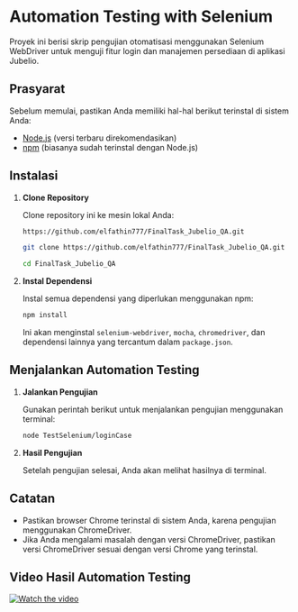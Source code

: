 # Automation Testing with Selenium

Proyek ini berisi skrip pengujian otomatisasi menggunakan Selenium WebDriver untuk menguji fitur login dan manajemen persediaan di aplikasi Jubelio.

## Prasyarat

Sebelum memulai, pastikan Anda memiliki hal-hal berikut terinstal di sistem Anda:

- [Node.js](https://nodejs.org/) (versi terbaru direkomendasikan)
- [npm](https://www.npmjs.com/get-npm) (biasanya sudah terinstal dengan Node.js)

## Instalasi

1. **Clone Repository**

   Clone repository ini ke mesin lokal Anda:

   ```bash
   https://github.com/elfathin777/FinalTask_Jubelio_QA.git
   ```
   ```bash
   git clone https://github.com/elfathin777/FinalTask_Jubelio_QA.git
   ```
   ``` bash
   cd FinalTask_Jubelio_QA
   ```

2. **Instal Dependensi**

   Instal semua dependensi yang diperlukan menggunakan npm:

   ```bash
   npm install
   ```

   Ini akan menginstal `selenium-webdriver`, `mocha`, `chromedriver`, dan dependensi lainnya yang tercantum dalam `package.json`.

## Menjalankan Automation Testing

1. **Jalankan Pengujian**

   Gunakan perintah berikut untuk menjalankan pengujian menggunakan terminal:

   ```bash
   node TestSelenium/loginCase
   ```

2. **Hasil Pengujian**

   Setelah pengujian selesai, Anda akan melihat hasilnya di terminal.

## Catatan

- Pastikan browser Chrome terinstal di sistem Anda, karena pengujian menggunakan ChromeDriver.
- Jika Anda mengalami masalah dengan versi ChromeDriver, pastikan versi ChromeDriver sesuai dengan versi Chrome yang terinstal.

## Video Hasil Automation Testing
[![Watch the video](https://img.youtube.com/vi/VIDEO_ID/maxresdefault.jpg)](https://youtu.be/ZDZSzaTW8DE)
